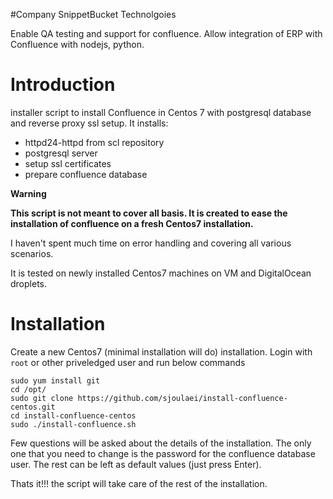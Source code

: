 #Company
SnippetBucket Technolgoies

Enable QA testing and support for confluence.
Allow integration of ERP with Confluence with nodejs, python.


# Introduction
installer script to install Confluence in Centos 7 with postgresql database and reverse proxy ssl setup.
It installs:
* httpd24-httpd from scl repository
* postgresql server
* setup ssl certificates
* prepare confluence database

**Warning**

**This script is not meant to cover all basis. It is created to ease the installation of confluence on a fresh Centos7 installation.**

I haven't spent much time on error handling and covering all various scenarios.

It is tested on newly installed Centos7 machines on VM and DigitalOcean droplets.

# Installation

Create a new Centos7 (minimal installation will do) installation. Login with `root` or other priveledged user and run below commands

    sudo yum install git
    cd /opt/
    sudo git clone https://github.com/sjoulaei/install-confluence-centos.git
    cd install-confluence-centos
    sudo ./install-confluence.sh

Few questions will be asked about the details of the installation. The only one that you need to change is the password for the confluence database user. The rest can be left as default values (just press Enter).

Thats it!!! the script will take care of the rest of the installation.
